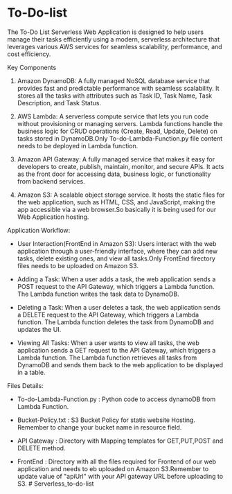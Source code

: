 # To-Do-list
The To-Do List Serverless Web Application is designed to help users manage their tasks efficiently using a modern, serverless architecture that leverages various AWS services for seamless scalability, performance, and cost efficiency.

Key Components

1. Amazon DynamoDB: A fully managed NoSQL database service that provides fast and predictable performance with seamless scalability. It stores all the tasks with attributes such as Task ID, Task Name, Task Description, and Task Status.

2. AWS Lambda: A serverless compute service that lets you run code without provisioning or managing servers. Lambda functions handle the business logic for CRUD operations (Create, Read, Update, Delete) on tasks stored in DynamoDB.Only To-do-Lambda-Function.py file content needs to be deployed in Lambda function.

3. Amazon API Gateway: A fully managed service that makes it easy for developers to create, publish, maintain, monitor, and secure APIs. It acts as the front door for accessing data, business logic, or functionality from backend services.

4. Amazon S3: A scalable object storage service. It hosts the static files for the web application, such as HTML, CSS, and JavaScript, making the app accessible via a web browser.So basically it is being used for our Web Application hosting.

Application Workflow:
- User Interaction(FrontEnd in Amazon S3): Users interact with the web application through a user-friendly interface, where they can add new tasks, delete existing ones, and view all tasks.Only FrontEnd firectory files needs to be uploaded on Amazon S3.

- Adding a Task: When a user adds a task, the web application sends a POST request to the API Gateway, which triggers a Lambda function. The Lambda function writes the task data to DynamoDB.

- Deleting a Task: When a user deletes a task, the web application sends a DELETE request to the API Gateway, which triggers a Lambda function. The Lambda function deletes the task from DynamoDB and updates the UI.

- Viewing All Tasks: When a user wants to view all tasks, the web application sends a GET request to the API Gateway, which triggers a Lambda function. The Lambda function retrieves all tasks from DynamoDB and sends them back to the web application to be displayed in a table.


Files Details:
- To-do-Lambda-Function.py : Python code to access dynamoDB from Lambda Function.

- Bucket-Policy.txt : S3 Bucket Policy for statis website Hosting.
Remember to change your bucket name in resource field.

- API Gateway : Directory with Mapping templates for GET,PUT,POST and DELETE method.

- FrontEnd : Directory with all the files required for Frontend of our web application and needs to eb uploaded on Amazon S3.Remember to update value of "apiUrl" with your API gateway URL before uploading to S3.
#   S e r v e r l e s s _ t o - d o - l i s t  
 
